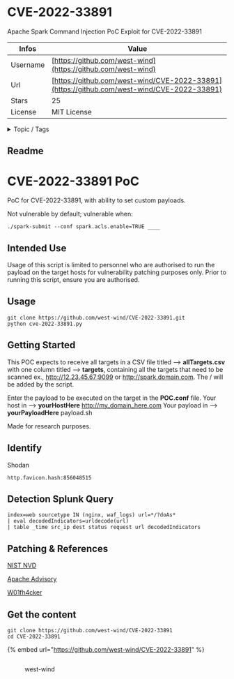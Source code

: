 # CVE-2022-33891

Apache Spark Command Injection PoC Exploit for CVE-2022-33891

| Infos    | Value                                                              |
| -------- | -------------------------------------------------------------------|
| Username | [https://github.com/west-wind](https://github.com/west-wind) |
| Url      | [https://github.com/west-wind/CVE-2022-33891](https://github.com/west-wind/CVE-2022-33891)                                               |
| Stars    | 25                                                          |
| License  | MIT License                                                        |

<details>

<summary>Topic / Tags</summary>

* apache-spark* cve-2022-33891* cve-2022-33891-poc* poc* spark-acls-enable* vulnerability* vulnerability-identification

</details>

## Readme

# CVE-2022-33891 PoC
PoC for CVE-2022-33891, with ability to set custom payloads. 

Not vulnerable by default; vulnerable when:
```
./spark-submit --conf spark.acls.enable=TRUE ____
```

## Intended Use
Usage of this script is limited to personnel who are authorised to run the payload on the target hosts for vulnerability patching purposes only. Prior to running this script, ensure you are authorised.

## Usage

```
git clone https://github.com/west-wind/CVE-2022-33891.git
python cve-2022-33891.py
```

## Getting Started
This POC expects to receive all targets in a CSV file titled --> **allTargets.csv** with one column titled --> **targets**, containing all the targets that need to be scanned ex., http://12.23.45.67:9099 or http://spark.domain.com. The / will be added by the script.

Enter the payload to be executed on the target in the **POC.conf** file. 
Your host in    --> **yourHostHere** http://my_domain_here.com
Your payload in --> **yourPayloadHere** payload.sh

Made for research purposes.

## Identify
Shodan
```
http.favicon.hash:856048515
```
## Detection Splunk Query
```
index=web sourcetype IN (nginx, waf_logs) url=*/?doAs*
| eval decodedIndicators=urldecode(url)
| table _time src_ip dest status request url decodedIndicators
```

## Patching & References
[NIST NVD](https://nvd.nist.gov/vuln/detail/CVE-2022-33891)

[Apache Advisory](https://lists.apache.org/thread/p847l3kopoo5bjtmxrcwk21xp6tjxqlc)

[W01fh4cker](https://github.com/W01fh4cker/cve-2022-33891)



## Get the content

```
git clone https://github.com/west-wind/CVE-2022-33891
cd CVE-2022-33891
```

{% embed url="https://github.com/west-wind/CVE-2022-33891" %}

<figure><img src="https://avatars.githubusercontent.com/u/32312003?v=4" alt=""><figcaption><p>west-wind</p></figcaption></figure>
